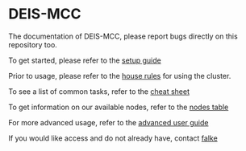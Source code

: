 # DEIS-MCC

The documentation of DEIS-MCC, please report bugs directly on this repository too.

To get started, please refer to the [setup guide](setup/SETUP.md)

Prior to usage, please refer to the [house rules](setup/RULES.md) for using the cluster.

To see a list of common tasks, refer to the [cheat sheet](usage/CHEAT-SHEET.md)

To get information on our available nodes, refer to the [nodes table](usage/NODES.md)

For more advanced usage, refer to the [advanced user guide](usage/ADVANCED.md)

If you would like access and do not already have, contact [falke](mailto:falkeboc@cs.aau.dk)
